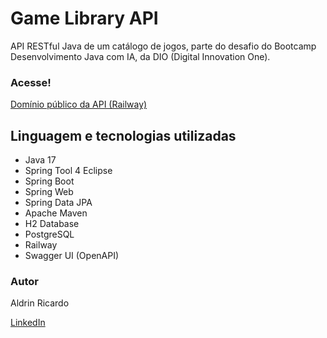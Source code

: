 # Game Library API

API RESTful Java de um catálogo de jogos, parte do desafio do Bootcamp Desenvolvimento Java com IA, da DIO (Digital Innovation One).

### Acesse!
[Domínio público da API (Railway)](https://game-library-dio-production.up.railway.app/swagger-ui/index.html)

## Linguagem e tecnologias utilizadas
- Java 17
- Spring Tool 4 Eclipse
- Spring Boot
- Spring Web
- Spring Data JPA
- Apache Maven
- H2 Database
- PostgreSQL
- Railway
- Swagger UI (OpenAPI)

### Autor
Aldrin Ricardo

[LinkedIn](https://www.linkedin.com/in/aldrin-domingues-a75409228/)


